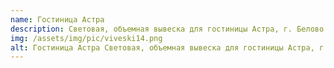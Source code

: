```yaml
---
name: Гостиница Астра
description: Световая, объемная вывеска для гостиницы Астра, г. Белово
img: /assets/img/pic/viveski14.png
alt: Гостиница Астра Световая, объемная вывеска для гостиницы Астра, г. Белово
---
```


